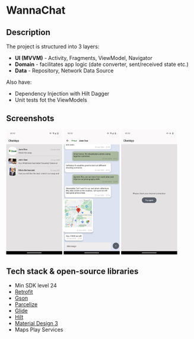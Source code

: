 # WannaChat

## Description
The project is structured into 3 layers:
- __UI (MVVM)__ - Activity, Fragments, ViewModel, Navigator
- __Domain__ - facilitates app logic (date converter, sent/received state etc.)
- __Data__ - Repository, Network Data Source


Also have:
- Dependency Injection with Hilt Dagger
- Unit tests fot the ViewModels

## Screenshots 
<div class="row">
  <img src="app/app-screenshots/chats.png" width="30%"/>
  <img src="app/app-screenshots/conversation.png" width="30%"/>
  <img src="app/app-screenshots/error_screen.png" width="30%"/>
</div>        


## Tech stack & open-source libraries
- Min SDK level 24
- [Retrofit](https://github.com/square/retrofit)
- [Gson](https://github.com/google/gson)
- [Parcelize](https://plugins.gradle.org/plugin/org.jetbrains.kotlin.plugin.parcelize)
- [Glide](https://github.com/bumptech/glide)
- [Hilt](https://dagger.dev/hilt/) 
- [Material Design 3](https://m3.material.io/)
- Maps Play Services
